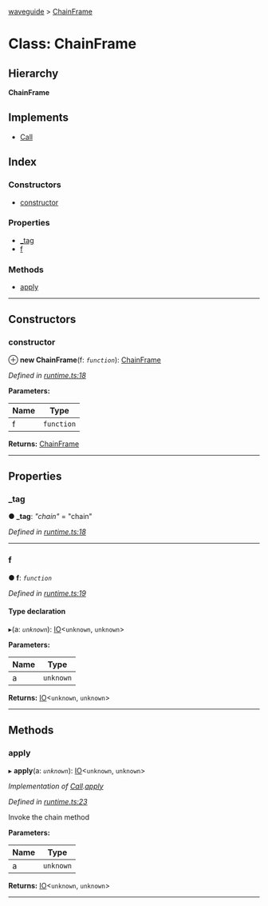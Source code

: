 [waveguide](../README.md) > [ChainFrame](../classes/chainframe.md)

# Class: ChainFrame

## Hierarchy

**ChainFrame**

## Implements

* [Call](../interfaces/call.md)

## Index

### Constructors

* [constructor](chainframe.md#constructor)

### Properties

* [_tag](chainframe.md#_tag)
* [f](chainframe.md#f)

### Methods

* [apply](chainframe.md#apply)

---

## Constructors

<a id="constructor"></a>

###  constructor

⊕ **new ChainFrame**(f: *`function`*): [ChainFrame](chainframe.md)

*Defined in [runtime.ts:18](https://github.com/rzeigler/waveguide/blob/c6446d5/packages/waveguide/src/runtime.ts#L18)*

**Parameters:**

| Name | Type |
| ------ | ------ |
| f | `function` |

**Returns:** [ChainFrame](chainframe.md)

___

## Properties

<a id="_tag"></a>

###  _tag

**● _tag**: *"chain"* = "chain"

*Defined in [runtime.ts:18](https://github.com/rzeigler/waveguide/blob/c6446d5/packages/waveguide/src/runtime.ts#L18)*

___
<a id="f"></a>

###  f

**● f**: *`function`*

*Defined in [runtime.ts:19](https://github.com/rzeigler/waveguide/blob/c6446d5/packages/waveguide/src/runtime.ts#L19)*

#### Type declaration
▸(a: *`unknown`*): [IO](io.md)<`unknown`, `unknown`>

**Parameters:**

| Name | Type |
| ------ | ------ |
| a | `unknown` |

**Returns:** [IO](io.md)<`unknown`, `unknown`>

___

## Methods

<a id="apply"></a>

###  apply

▸ **apply**(a: *`unknown`*): [IO](io.md)<`unknown`, `unknown`>

*Implementation of [Call](../interfaces/call.md).[apply](../interfaces/call.md#apply)*

*Defined in [runtime.ts:23](https://github.com/rzeigler/waveguide/blob/c6446d5/packages/waveguide/src/runtime.ts#L23)*

Invoke the chain method

**Parameters:**

| Name | Type |
| ------ | ------ |
| a | `unknown` |

**Returns:** [IO](io.md)<`unknown`, `unknown`>

___

